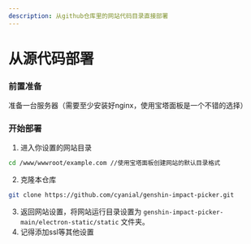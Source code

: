 ```yaml
---
description: 从github仓库里的网站代码目录直接部署
---
```


# 从源代码部署



### 前置准备

准备一台服务器（需要至少安装好nginx，使用宝塔面板是一个不错的选择）

### 开始部署

1. 进入你设置的网站目录

```bash
cd /www/wwwroot/example.com //使用宝塔面板创建网站的默认目录格式
```

2. 克隆本仓库

```bash
git clone https://github.com/cyanial/genshin-impact-picker.git
```

3. 返回网站设置，将网站运行目录设置为 `genshin-impact-picker-main/electron-static/static` 文件夹。
4. 记得添加ssl等其他设置
